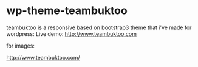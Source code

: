 wp-theme-teambuktoo
===================

teambuktoo is a responsive based on bootstrap3 theme that i've made for wordpress:
Live demo: http://www.teambuktoo.com


for images:

http://www.teambuktoo.com/
